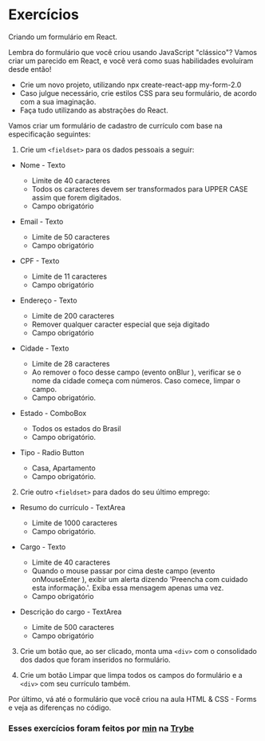 # Exercícios

Criando um formulário em React.

Lembra do formulário que você criou usando JavaScript "clássico"? Vamos criar um parecido em React, e você verá como suas habilidades evoluíram desde então!

   * Crie um novo projeto, utilizando npx create-react-app my-form-2.0
   * Caso julgue necessário, crie estilos CSS para seu formulário, de acordo com a sua imaginação.
   * Faça tudo utilizando as abstrações do React.

Vamos criar um formulário de cadastro de currículo com base na especificação seguintes:

   1. Crie um `<fieldset>` para os dados pessoais a seguir:

  * Nome - Texto
    * Limite de 40 caracteres
    * Todos os caracteres devem ser transformados para UPPER CASE assim que forem digitados.
    * Campo obrigatório

   * Email - Texto
     * Limite de 50 caracteres
     * Campo obrigatório

   * CPF - Texto
     * Limite de 11 caracteres
     * Campo obrigatório

   * Endereço - Texto
     * Limite de 200 caracteres
     * Remover qualquer caracter especial que seja digitado
     * Campo obrigatório

   * Cidade - Texto
     * Limite de 28 caracteres
     * Ao remover o foco desse campo (evento onBlur ), verificar se o nome da cidade começa com números. Caso comece, limpar o campo.
     * Campo obrigatório.

   * Estado - ComboBox
     * Todos os estados do Brasil
     * Campo obrigatório.

   * Tipo - Radio Button
     * Casa, Apartamento
     * Campo obrigatório.

   2. Crie outro `<fieldset>` para dados do seu último emprego:

   * Resumo do currículo - TextArea
     * Limite de 1000 caracteres
     * Campo obrigatório.

   * Cargo - Texto
     * Limite de 40 caracteres
     * Quando o mouse passar por cima deste campo (evento onMouseEnter ), exibir um alerta dizendo 'Preencha com cuidado esta informação.'. Exiba essa mensagem apenas uma vez.
     * Campo obrigatório

   * Descrição do cargo - TextArea
     * Limite de 500 caracteres
     * Campo obrigatório

   3. Crie um botão que, ao ser clicado, monta uma `<div>` com o consolidado dos dados que foram inseridos no formulário.
   
   4. Crie um botão Limpar que limpa todos os campos do formulário e a `<div>` com seu currículo também.

Por último, vá até o formulário que você criou na aula HTML & CSS - Forms e veja as diferenças no código.

### Esses exercícios foram feitos por [min](https://www.linkedin.com/in/jonathanrei5/) na [Trybe](https://www.betrybe.com/)
